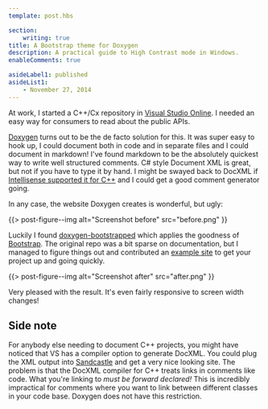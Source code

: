 ```yaml
---
template: post.hbs

section:
    writing: true
title: A Bootstrap theme for Doxygen
description: A practical guide to High Contrast mode in Windows.
enableComments: true

asideLabel1: published
asideList1:
    - November 27, 2014
---
```


At work, I started a C++/Cx repository in [Visual Studio Online](http://www.visualstudio.com/en-us/products/what-is-visual-studio-online-vs.aspx). I needed an easy way for consumers to read about the public APIs.

[Doxygen](http://www.stack.nl/~dimitri/doxygen/) turns out to be the de facto solution for this. It was super easy to hook up, I could document both in code and in separate files and I could document in markdown! I've found markdown to be the absolutely quickest way to write well structured comments. C# style Document XML is great, but not if you have to type it by hand. I might be swayed back to DocXML if [Intellisense supported it for C++](http://stackoverflow.com/questions/3371205/c-intellisense-with-descriptions) and I could get a good comment generator going.

In any case, the website Doxygen creates is wonderful, but ugly:

{{> post-figure--img
    alt="Screenshot before"
    src="before.png"
}}

Luckily I found [doxygen-bootstrapped](https://github.com/Velron/doxygen-bootstrapped) which applies the goodness of [Bootstrap](http://getbootstrap.com/). The original repo was a bit sparse on documentation, but I managed to figure things out and contributed an [example site](https://github.com/Velron/doxygen-bootstrapped/tree/master/example-site) to get your project up and going quickly.

{{> post-figure--img
    alt="Screenshot after"
    src="after.png"
}}

Very pleased with the result. It's even fairly responsive to screen width changes!

## Side note

For anybody else needing to document C++ projects, you might have noticed that VS has a compiler option to generate DocXML. You could plug the XML output into [Sandcastle](http://shfb.codeplex.com/) and get a very nice looking site. The problem is that the DocXML compiler for C++ treats links in comments like code. What you're linking to *must be forward declared!* This is incredibly impractical for comments where you want to link between different classes in your code base. Doxygen does not have this restriction.
